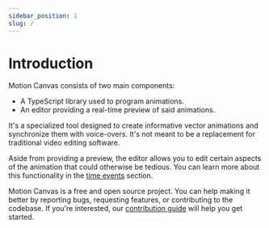 ```yaml
---
sidebar_position: 1
slug: /
---
```


# Introduction

Motion Canvas consists of two main components:

- A TypeScript library used to program animations.
- An editor providing a real-time preview of said animations.

It's a specialized tool designed to create informative vector animations and
synchronize them with voice-overs. It's not meant to be a replacement for
traditional video editing software.

Aside from providing a preview, the editor allows you to edit certain aspects of
the animation that could otherwise be tedious. You can learn more about this
functionality in the [time events](/docs/time-events) section.

Motion Canvas is a free and open source project. You can help making it better
by reporting bugs, requesting features, or contributing to the codebase. If
you're interested, our [contribution guide][contributing] will help you get
started.

[contributing]:
  https://github.com/motion-canvas/motion-canvas/blob/main/CONTRIBUTING.md
